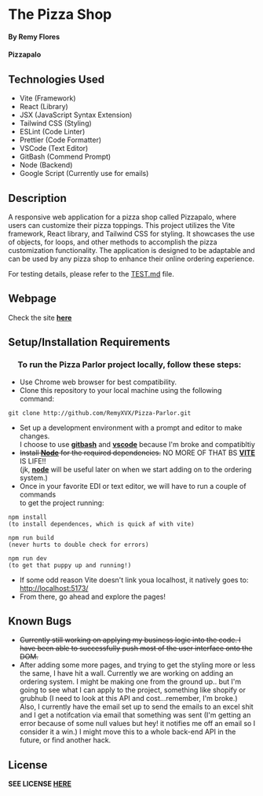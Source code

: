 # The Pizza Shop

#### By Remy Flores

#### Pizzapalo

## Technologies Used
* Vite (Framework)
* React (Library)
* JSX (JavaScript Syntax Extension)
* Tailwind CSS (Styling)
* ESLint (Code Linter)
* Prettier (Code Formatter)
* VSCode (Text Editor)
* GitBash (Commend Prompt)
* Node (Backend)
* Google Script (Currently use for emails)

## Description
A responsive web application for a pizza shop called Pizzapalo, where users can customize their pizza toppings. This project utilizes the Vite framework, React library, and Tailwind CSS for styling. It showcases the use of objects, for loops, and other methods to accomplish the pizza customization functionality. The application is designed to be adaptable and can be used by any pizza shop to enhance their online ordering experience. 

For testing details, please refer to the [TEST.md](https://github.com/RemyXVX/Pizza-Parlor/blob/main/TEST.md) file.

## Webpage
Check the site [<strong>here</strong>](https://remyxvx.github.io/Pizza-Parlor/)

## Setup/Installation Requirements
### &nbsp;&nbsp;&nbsp;&nbsp;&nbsp;To run the Pizza Parlor project locally, follow these steps:
* Use Chrome web browser for best compatibility.
* Clone this repository to your local machine using the following command:
```
git clone http://github.com/RemyXVX/Pizza-Parlor.git
```
* Set up a development environment with a prompt and editor to make changes.
<br /> I choose to use [<strong>gitbash</strong>](https://git-scm.com/downloads)  and [<strong>vscode</strong>](https://code.visualstudio.com/download) because I'm broke and compatibltiy
* <strike>Install [<strong>Node</strong>](https://nodejs.org/en) for the required dependencies.</strike> NO MORE OF THAT BS [<strong>VITE</strong>](https://vitejs.dev/) IS LIFE!!
<br />(jk, [<strong>node</strong>](https://nodejs.org/en) will be useful later on when we start adding on to the ordering system.)
* Once in your favorite EDI or text editor, we will have to run a couple of commands
<br />to get the project running:
```
npm install 
(to install dependences, which is quick af with vite)

npm run build
(never hurts to double check for errors)

npm run dev
(to get that puppy up and running!)
```
* If some odd reason Vite doesn't link youa localhost, it natively goes to:
<br />[http://localhost:5173/](http://localhost:5173/)
* From there, go ahead and explore the pages!

## Known Bugs
* <strike>Currently still working on applying my business logic into the code. I have been able to successfully push most of the user interface onto the DOM.</strike>
* After adding some more pages, and trying to get the styling more or less the same, I have hit a wall. Currently we are working on adding an ordering system. I might be making one from the ground up.. but I'm going to see what I can apply to the project, something like shopify or grubhub (I need to look at this API and cost...remember, I'm broke.) Also, I currently have the email set up to send the emails to an excel shit and I get a notifcation via email that something was sent (I'm getting an error because of some null values but hey! it notifies me off an email so I consider it a win.) I might move this to a whole back-end API in the future, or find another hack.

## License
**SEE LICENSE [HERE](./LICENSE)** 
